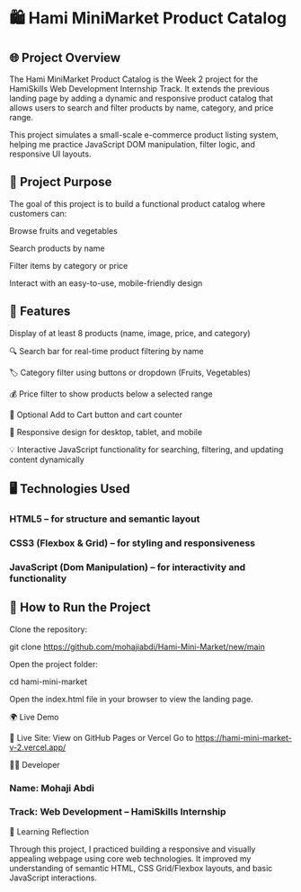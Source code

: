 # 🛍️ Hami MiniMarket Product Catalog
## 🌐 Project Overview

The Hami MiniMarket Product Catalog is the Week 2 project for the HamiSkills Web Development Internship Track.
It extends the previous landing page by adding a dynamic and responsive product catalog that allows users to search and filter products by name, category, and price range.

This project simulates a small-scale e-commerce product listing system, helping me practice JavaScript DOM manipulation, filter logic, and responsive UI layouts.


## 🎯 Project Purpose

The goal of this project is to build a functional product catalog where customers can:

Browse fruits and vegetables

Search products by name

Filter items by category or price

Interact with an easy-to-use, mobile-friendly design

## 🧱 Features

Display of at least 8 products (name, image, price, and category)

🔍 Search bar for real-time product filtering by name

🏷️ Category filter using buttons or dropdown (Fruits, Vegetables)

💰 Price filter to show products below a selected range

🛒 Optional Add to Cart button and cart counter

📱 Responsive design for desktop, tablet, and mobile

💡 Interactive JavaScript functionality for searching, filtering, and updating content dynamically

## 🖥️ Technologies Used

### HTML5 – for structure and semantic layout

### CSS3 (Flexbox & Grid) – for styling and responsiveness

### JavaScript (Dom Manipulation) – for interactivity and functionality

## 🚀 How to Run the Project

Clone the repository:

git clone https://github.com/mohajiabdi/Hami-Mini-Market/new/main


Open the project folder:

cd hami-mini-market


Open the index.html file in your browser to view the landing page.

🌍 Live Demo

🔗 Live Site: View on GitHub Pages or Vercel
Go to https://hami-mini-market-v-2.vercel.app/

🧑‍💻 Developer

### Name: Mohaji Abdi
### Track: Web Development – HamiSkills Internship








💬 Learning Reflection

Through this project, I practiced building a responsive and visually appealing webpage using core web technologies.
It improved my understanding of semantic HTML, CSS Grid/Flexbox layouts, and basic JavaScript interactions.


